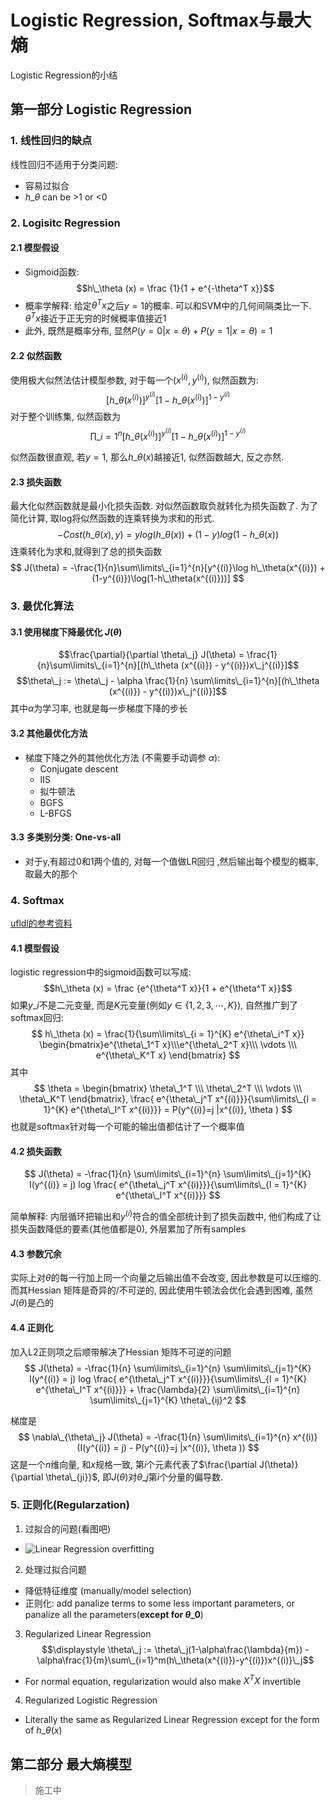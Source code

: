 # Logistic Regression, Softmax与最大熵


Logistic Regression的小结

<!--more-->

## 第一部分 Logistic Regression

### 1. 线性回归的缺点
线性回归不适用于分类问题:

 - 容易过拟合
 - $h\_\theta$ can be >1 or <0

### 2. Logisitc Regression
#### 2.1 模型假设
  - Sigmoid函数: $$h\_\theta (x) = \frac {1}{1 + e^{-\theta^T x}}$$
  - 概率学解释: 给定$\theta^T x$之后$y=1$的概率. 可以和SVM中的几何间隔类比一下.  $\theta^T x$接近于正无穷的时候概率值接近1
  - 此外, 既然是概率分布, 显然$P(y=0|x=\theta) + P(y=1|x=\theta) = 1$

#### 2.2 似然函数
 使用极大似然法估计模型参数, 对于每一个$(x^{(i)}, y^{(i)})$, 似然函数为:
 $$ [h\_\theta (x^{(i)})]^{y^{(i)}} [1-h\_\theta (x^{(i)})]^{1-y^{(i)}}$$
 对于整个训练集, 似然函数为
 $$ \prod\limits\_{i = 1}^n [h\_\theta (x^{(i)})]^{y^{(i)}} [1-h\_\theta (x^{(i)})]^{1-y^{(i)}}$$

 似然函数很直观, 若$y=1$, 那么$h\_\theta (x)$越接近1, 似然函数越大, 反之亦然.


#### 2.3 损失函数
 最大化似然函数就是最小化损失函数. 对似然函数取负就转化为损失函数了. 为了简化计算, 取log将似然函数的连乘转换为求和的形式.
 $$-Cost(h\_\theta (x), y) = y log(h\_\theta (x)) + (1 - y)log(1 - h\_\theta (x))$$
 连乘转化为求和,就得到了总的损失函数
$$
J(\theta) = -\frac{1}{n}\sum\limits\_{i=1}^{n}[y^{(i)}\log h\_\theta(x^{(i)}) + (1-y^{(i)})\log(1-h\_\theta(x^{(i)}))]
$$
### 3. 最优化算法
#### 3.1 使用梯度下降最优化 $J(\theta)$ 
$$\frac{\partial}{\partial \theta\_j} J(\theta) = \frac{1}{n}\sum\limits\_{i=1}^{n}[(h\_\theta (x^{(i)}) - y^{(i)})x\_j^{(i)}]$$
$$\theta\_j := \theta\_j - \alpha \frac{1}{n} \sum\limits\_{i=1}^{n}[(h\_\theta (x^{(i)}) - y^{(i)})x\_j^{(i)}]$$
其中$\alpha$为学习率, 也就是每一步梯度下降的步长
#### 3.2 其他最优化方法
 - 梯度下降之外的其他优化方法 (不需要手动调参 $\alpha$): 
     - Conjugate descent
     - IIS
     - 拟牛顿法
     - BGFS
     - L-BFGS
#### 3.3 多类别分类: One-vs-all
 - 对于y,有超过0和1两个值的,  对每一个值做LR回归 ,然后输出每个模型的概率, 取最大的那个

### 4. Softmax
[ufldl的参考资料](http://ufldl.stanford.edu/wiki/index.php/Softmax回归)
#### 4.1 模型假设
 logistic regression中的sigmoid函数可以写成:
 $$h\_\theta (x) = \frac {e^{\theta^T x}}{1 + e^{\theta^T x}}$$
 如果$y\_i$不是二元变量, 而是$K$元变量(例如$y \in \lbrace 1, 2, 3, \cdots, K \rbrace$), 自然推广到了softmax回归:
 $$
 h\_\theta (x) = \frac{1}{\sum\limits\_{i = 1}^{K} e^{\theta\_i^T x}} 
 \begin{bmatrix}e^{\theta\_1^T x}\\\e^{\theta\_2^T x}\\\ \vdots \\\  e^{\theta\_K^T x} \end{bmatrix}
 $$
 其中
 $$ \theta = \begin{bmatrix} \theta\_1^T \\\ \theta\_2^T \\\ \vdots \\\  \theta\_K^T \end{bmatrix}, \frac{ e^{\theta\_j^T x^{(i)}}}{\sum\limits\_{l = 1}^{K} e^{\theta\_l^T x^{(i)}}} = P(y^{(i)}=j |x^{(i)}, \theta ) $$
也就是softmax针对每一个可能的输出值都估计了一个概率值

#### 4.2 损失函数
$$
J(\theta) = -\frac{1}{n} \sum\limits\_{i=1}^{n} \sum\limits\_{j=1}^{K} I(y^{(i)} = j) log \frac{ e^{\theta\_j^T x^{(i)}}}{\sum\limits\_{l = 1}^{K} e^{\theta\_l^T x^{(i)}}} 
$$

简单解释: 内层循环把输出和$y^{(i)}$符合的值全部统计到了损失函数中, 他们构成了让损失函数降低的要素(其他值都是0), 外层累加了所有samples

#### 4.3 参数冗余
实际上对$\theta$的每一行加上同一个向量之后输出值不会改变, 因此参数是可以压缩的. 而其Hessian 矩阵是奇异的/不可逆的, 因此使用牛顿法会优化会遇到困难, 虽然$J(\theta)$是凸的

#### 4.4 正则化
加入L2正则项之后顺带解决了Hessian 矩阵不可逆的问题
$$
J(\theta) = -\frac{1}{n} \sum\limits\_{i=1}^{n} \sum\limits\_{j=1}^{K} I(y^{(i)} = j) log \frac{ e^{\theta\_j^T x^{(i)}}}{\sum\limits\_{l = 1}^{K} e^{\theta\_l^T x^{(i)}}} + \frac{\lambda}{2} \sum\limits\_{i=1}^{n} \sum\limits\_{j=1}^{K} \theta\_{ij}^2
$$

梯度是
$$
\nabla\_{\theta\_j} J(\theta) = -\frac{1}{n} \sum\limits\_{i=1}^{n} x^{(i)}(I(y^{(i)} = j) - P(y^{(i)}=j |x^{(i)}, \theta ))
$$
这是一个$n$维向量, 和$x$规格一致, 第$i$个元素代表了$\frac{\partial J(\theta)}{\partial \theta\_{ji}}$, 即$J(\theta)$对$\theta\_j$第$i$个分量的偏导数.

### 5. 正则化(Regularzation)
1. 过拟合的问题(看图吧)
 - ![Linear Regression overfitting](https://my-imgshare.oss-cn-shenzhen.aliyuncs.com/overfitting1.png)
2. 处理过拟合问题
 - 降低特征维度 (manually/model selection)
 - 正则化: add panalize terms to some less important parameters, or panalize all the parameters(**except for $\theta\_0$**)
3. Regularized Linear Regression
 $$\displaystyle \theta\_j := \theta\_j(1-\alpha\frac{\lambda}{m}) - \alpha\frac{1}{m}\sum\_{i=1}^m(h\_\theta(x^{(i)})-y^{(i)})x^{(i)}\_j$$
  - For normal equation, regularization would also make $X^T X$ invertible
4. Regularized Logistic Regression
 - Literally the same as Regularized Linear Regression except for the form of $h\_\theta (x)$

## 第二部分 最大熵模型

> 施工中
